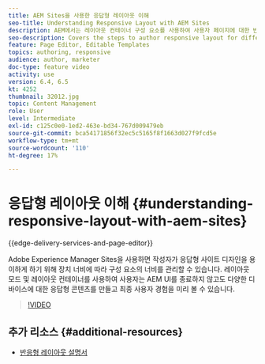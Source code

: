 ```yaml
---
title: AEM Sites을 사용한 응답형 레이아웃 이해
seo-title: Understanding Responsive Layout with AEM Sites
description: AEM에서는 레이아웃 컨테이너 구성 요소를 사용하여 사용자 페이지에 대한 반응형 레이아웃을 보유할 수 있습니다. 콘텐츠 작성자는 반응형 레이아웃 을 사용하여 다양한 디바이스에 대한 반응형 콘텐츠를 만들고 AEM 내에서 최종 사용자 경험을 미리 볼 수 있습니다.
seo-description: Covers the steps to author responsive layout for different devices
feature: Page Editor, Editable Templates
topics: authoring, responsive
audience: author, marketer
doc-type: feature video
activity: use
version: 6.4, 6.5
kt: 4252
thumbnail: 32012.jpg
topic: Content Management
role: User
level: Intermediate
exl-id: c125c0e0-1ed2-463e-bd34-767d009479eb
source-git-commit: bca54171856f32ec5c5165f8f1663d027f9fcd5e
workflow-type: tm+mt
source-wordcount: '110'
ht-degree: 17%

---
```


# 응답형 레이아웃 이해 {#understanding-responsive-layout-with-aem-sites}

{{edge-delivery-services-and-page-editor}}

Adobe Experience Manager Sites을 사용하면 작성자가 응답형 사이트 디자인을 용이하게 하기 위해 장치 너비에 따라 구성 요소의 너비를 관리할 수 있습니다. 레이아웃 모드 및 레이아웃 컨테이너를 사용하여 사용자는 AEM UI를 종료하지 않고도 다양한 디바이스에 대한 응답형 콘텐츠를 만들고 최종 사용자 경험을 미리 볼 수 있습니다.

>[!VIDEO](https://video.tv.adobe.com/v/32012?quality=12&learn=on)

## 추가 리소스 {#additional-resources}

* [반응형 레이아웃 설명서](https://experienceleague.adobe.com/docs/experience-manager-65/authoring/siteandpage/responsive-layout.html)
